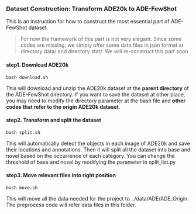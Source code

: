 ### Dataset Construction: Transform ADE20k to ADE-FewShot

This is an instruction for how to construct the most essential part of ADE-FewShot dataset.



> For now the framework of this part is not very elegant. Since some codes are missing, we simply offer some data files in json format at directory data/ and directory stat/. We will re-construct this part soon.



#### step1. Download ADE20k

```
bash download.sh
```

This will download and unzip the ADE20k dataset at the **parent directory** of the ADE-FewShot directory. If you want to save the dataset at other place, you may need to modify the directory parameter at the bash file and **other codes that refer to the origin ADE20k dataset**.

#### step2. Transform and split the dataset

```
bash split.sh
```

This will automatically detect the objects in each image of ADE20k and save their locations and annotations. Then it will split all the dataset into base and novel based on the occurrence of each category.  You can change the threshold of base and novel by modifying the parameter in split\_list.py

#### step3. Move relevant files into right position

```
bash move.sh
```

This will move all the data needed for the project to ../data/ADE/ADE\_Origin. The preprocess code will refer data files in this folder.



